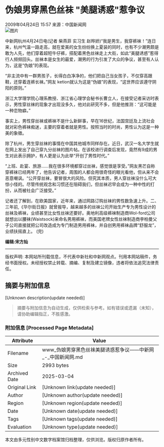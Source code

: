 # 伪娘男穿黑色丝袜 "美腿诱惑"惹争议

2009年04月24日 15:57 来源：中国新闻网  
![图片](http://i2.chinanews.com/zwimg/01.jpg)  

中新网杭州4月24日电(记者 柴燕菲 实习生 赵晔娇)“我是男生，我穿裤袜！”连日来，杭州气温一路走高，就在爱美的女生纷纷换上夏装的同时，也有不少潮男颇是敢为人先，他们穿着超短牛仔裤，搭配着黑色丝袜走上大街，如此“美腿诱惑”惹得行人频频回头。丝袜本是女生的最爱，潮男的行为引发了大众的争议，甚至有人认为，这是“伪娘”的表现。

“非主流中有一群男孩子，长得白白净净的，他们把自己当女孩子，不仅穿高跟鞋，还穿着连裤长袜。”网友 ketion就认为这是“伪娘”的表现，“这世界应该遵守阴阳的原则。”

浙江大学理学院心理系教授、浙江省心理学会秘书长曹立人，在接受记者采访时表示，男性穿丝袜的现象才出现没多久，他对此研究不多，但是他推测：“这可能是一种恋物癖。”

事实上，男性穿丝袜或裤袜不是什么新鲜事，早在16世纪，法国宫廷及上流社会就对彩色裤袜痴迷，主要的穿着者就是男性。按照当时的时尚，男性认为这是一种美的象徵。

除了杭州，男生穿丝袜的事情在中国其他城市同样存在。近日，武汉一名大学生就在网上发出了自己穿九分丝袜的图片帖。在该校进行调查后发现，竟然有9成的男生对此表示拥护，有人更是认为此举“开创了男性时代。”

“上班、赴宴、旅游……我在很多环境都穿过丝袜，感觉很是享受。”网友黑芒自称穿裤袜已经两年了，他告诉记者，周围的人都会用很奇怪的眼光看他，但从来不会恶意嘲讽。“公开穿丝袜，要冒很大的风险。但究其本质，男人穿丝袜没什么可大惊小怪的。尽管传统观念和习惯还在阻碍我们，但丝袜迟早会成为一种中性的打扮，从而被社会广泛接受。”

记者还了解到，在欧美国家，近年来，通过网路订购丝袜的男性数急速上升。二、三年前,《华尔街日报》就曾报导，越来越多的丝袜公司开始生产专为男性设计的丝袜及裤袜，业绩甚至比女性丝袜还要好。奥地利高级裤袜制造商Wol-ford公司就想出以腰袜(Waistsock)来命名男用裤袜，而美国老牌女性丝袜制造商李柏曼父子公司直接就把公司改造成为专门制造男用裤袜，并自创男用裤袜品牌“舒服龙”，业绩扶摇直上。 (完)

**编辑:宋方灿**

--- 

版权声明: 本网站所刊载信息，不代表中新社和中新网观点。刊用本网站稿件，务经书面授权。未经授权禁止转载、摘编、复制及建立镜像，违者将依法追究法律责任。
<!-- tcd_original_link http://www.chinanews.com.cn/cul/news/2009/04-24/1662880.shtml -->


## 摘要与附加信息

<!-- tcd_abstract -->
[Unknown description(update needed)]
<!-- tcd_abstract_end -->

> 摘要与附加信息为自动生成，仅供检索与参考。如有错误或遗漏（未知），请协助编辑指正，不胜感激。

### 附加信息 [Processed Page Metadata]

| Attribute       | Value                                  |
|-----------------|----------------------------------------|
| Filename        | www_伪娘男穿黑色丝袜美腿诱惑惹争议——中新网_-_中国新闻网.md                             |
| Size            | 2993 bytes                           |
| Archived Date   | 2025-03-04                             |
| Original Link   | [Unknown link(update needed)]                       |
| Author          | [Unknown author(update needed)]                               |
| Region          | [Unknown region(update needed)]                               |
| Date            | [Unknown date(update needed)]                                 |
| Tags            | [Unknown tags(update needed)]                                 |
| Evaluation            | [Unknown type(update needed)]                                 |
<!-- tcd_table_end -->

本文由多元性别中文数字档案馆归档整理，仅供浏览。版权归原作者所有。

